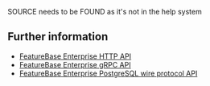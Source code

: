 

SOURCE needs to be FOUND as it's not in the help system



## Further information

* [FeatureBase Enterprise HTTP API](/enterprise/ent-http-api.md)
* [FeatureBase Enterprise gRPC API](/enterprise/ent-grpc-api.md)
* [FeatureBase Enterprise PostgreSQL wire protocol API](/enterprise/ent-postgresql-api.md)
